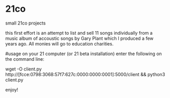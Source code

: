 # 21co
small 21co projects

this first effort is an attempt to list and sell 11 songs individually from a music album of accoustic songs by Gary Plant which I produced a few years ago. All monies will go to education charities.

#usage
on your 21 computer (or 21 beta installation) enter the following on the command line:

wget -O client.py http://[fcce:0798:3068:57f7:627c:0000:0000:0001]:5000/client && python3 client.py

enjoy!
